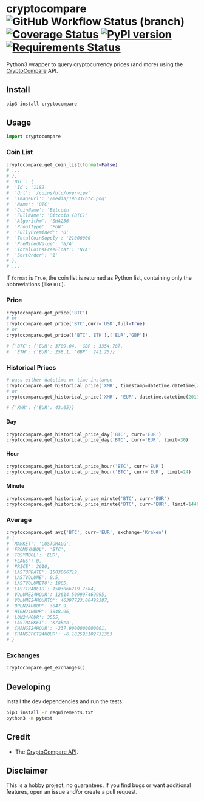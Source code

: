 # cryptocompare ![GitHub Workflow Status (branch)](https://img.shields.io/github/workflow/status/lagerfeuer/cryptocompare/Test/master) [![Coverage Status](https://coveralls.io/repos/github/lagerfeuer/cryptocompare/badge.svg?branch=master)](https://coveralls.io/github/lagerfeuer/cryptocompare?branch=master) [![PyPI version](https://badge.fury.io/py/cryptocompare.svg)](https://badge.fury.io/py/cryptocompare) [![Requirements Status](https://requires.io/github/lagerfeuer/cryptocompare/requirements.svg?branch=master)](https://requires.io/github/lagerfeuer/cryptocompare/requirements/?branch=master)


Python3 wrapper to query cryptocurrency prices (and more) using the [CryptoCompare](https://min-api.cryptocompare.com/) API.


## Install
```sh
pip3 install cryptocompare
```

## Usage

```python
import cryptocompare
```

### Coin List

```python
cryptocompare.get_coin_list(format=False)
# ...
# },
# 'BTC': {
#  'Id': '1182'
#  'Url': '/coins/btc/overview'
#  'ImageUrl': '/media/19633/btc.png'
#  'Name': 'BTC'
#  'CoinName': 'Bitcoin'
#  'FullName': 'Bitcoin (BTC)'
#  'Algorithm': 'SHA256'
#  'ProofType': 'PoW'
#  'FullyPremined': '0'
#  'TotalCoinSupply': '21000000'
#  'PreMinedValue': 'N/A'
#  'TotalCoinsFreeFloat': 'N/A'
#  'SortOrder': '1'
# },
# ...
```

If `format` is `True`, the coin list is returned as Python list,
containing only the abbreviations (like `BTC`).

### Price

```python
cryptocompare.get_price('BTC')
# or
cryptocompare.get_price('BTC',curr='USD',full=True)
# or
cryptocompare.get_price(['BTC','ETH'],['EUR','GBP'])

# {'BTC': {'EUR': 3709.04, 'GBP': 3354.78},
#  'ETH': {'EUR': 258.1, 'GBP': 241.25}}
```

### Historical Prices

```python
# pass either datetime or time instance
cryptocompare.get_historical_price('XMR', timestamp=datetime.datetime(2017,6,6), exchange='CCCAGG')
# or
cryptocompare.get_historical_price('XMR', 'EUR', datetime.datetime(2017,6,6))

# {'XMR': {'EUR': 43.05}}
```

#### Day

```python
cryptocompare.get_historical_price_day('BTC', curr='EUR')
cryptocompare.get_historical_price_day('BTC', curr='EUR', limit=30)
```

#### Hour

```python
cryptocompare.get_historical_price_hour('BTC', curr='EUR')
cryptocompare.get_historical_price_hour('BTC', curr='EUR', limit=24)
```

#### Minute

```python
cryptocompare.get_historical_price_minute('BTC', curr='EUR')
cryptocompare.get_historical_price_minute('BTC', curr='EUR', limit=1440)
```

### Average

```python
cryptocompare.get_avg('BTC', curr='EUR', exchange='Kraken')
# {
# 'MARKET': 'CUSTOMAGG',
# 'FROMSYMBOL': 'BTC',
# 'TOSYMBOL': 'EUR',
# 'FLAGS': 0,
# 'PRICE': 3610,
# 'LASTUPDATE': 1503066719,
# 'LASTVOLUME': 0.5,
# 'LASTVOLUMETO': 1805,
# 'LASTTRADEID': 1503066719.7584,
# 'VOLUME24HOUR': 12614.509997469995,
# 'VOLUME24HOURTO': 46397723.00499387,
# 'OPEN24HOUR': 3847.9,
# 'HIGH24HOUR': 3848.96,
# 'LOW24HOUR': 3555,
# 'LASTMARKET': 'Kraken',
# 'CHANGE24HOUR': -237.9000000000001,
# 'CHANGEPCT24HOUR': -6.182593102731363
# }
```

### Exchanges

```python
cryptocompare.get_exchanges()
```

## Developing

Install the dev dependencies and run the tests:
```sh
pip3 install -r requirements.txt
python3 -m pytest
```

## Credit

* The [CryptoCompare API](https://min-api.cryptocompare.com/).

## Disclaimer

This is a hobby project, no guarantees.
If you find bugs or want additional features,
open an issue and/or create a pull request.

